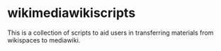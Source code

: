 wikimediawikiscripts
====================

This is a collection of scripts to aid users in transferring materials from wikispaces to mediawiki.
